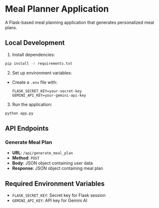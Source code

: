 # Meal Planner Application

A Flask-based meal planning application that generates personalized meal plans.

## Local Development

1. Install dependencies:
```bash
pip install -r requirements.txt
```

2. Set up environment variables:
- Create a `.env` file with:
  ```
  FLASK_SECRET_KEY=your-secret-key
  GEMINI_API_KEY=your-gemini-api-key
  ```

3. Run the application:
```bash
python app.py
```

## API Endpoints

### Generate Meal Plan
- **URL**: `/api/generate_meal_plan`
- **Method**: `POST`
- **Body**: JSON object containing user data
- **Response**: JSON object containing meal plan

## Required Environment Variables
- `FLASK_SECRET_KEY`: Secret key for Flask session
- `GEMINI_API_KEY`: API key for Gemini AI 